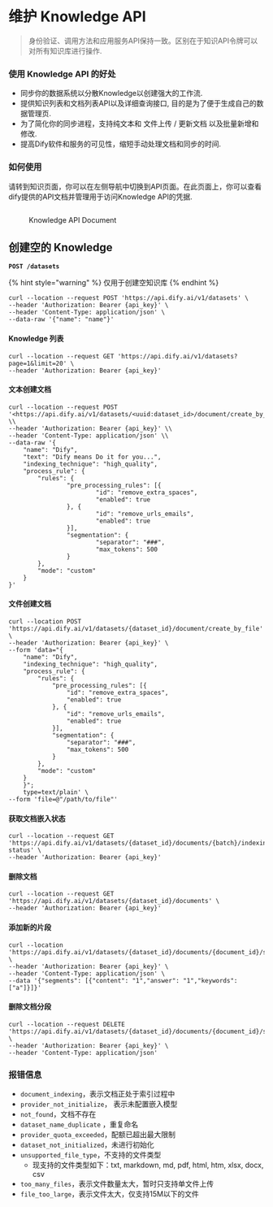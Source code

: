 # 维护 Knowledge API

> 身份验证、调用方法和应用服务API保持一致。区别在于知识API令牌可以对所有知识库进行操作.

### 使用 Knowledge API 的好处
* 同步你的数据系统以分散Knowledge以创建强大的工作流.
* 提供知识列表和文档列表API以及详细查询接口, 目的是为了便于生成自己的数据管理页.
* 为了简化你的同步进程，支持纯文本和  文件上传 / 更新文档 以及批量新增和修改.
* 提高Dify软件和服务的可见性，缩短手动处理文档和同步的时间.

### 如何使用

请转到知识页面，你可以在左侧导航中切换到API页面。在此页面上，你可以查看dify提供的API文档并管理用于访问Knowledge API的凭据.

<figure><img src="https://assets-docs.dify.ai/img/zh_CN/datasets/6f6395c9e3f265df88eab8d6661f0c05.webp" alt=""><figcaption><p>Knowledge API Document</p></figcaption></figure>

## **创建空的 Knowledge**

**`POST /datasets`**

{% hint style="warning" %}
仅用于创建空知识库
{% endhint %}

```
curl --location --request POST 'https://api.dify.ai/v1/datasets' \
--header 'Authorization: Bearer {api_key}' \
--header 'Content-Type: application/json' \
--data-raw '{"name": "name"}'

```

#### **Knowledge 列表**


```
curl --location --request GET 'https://api.dify.ai/v1/datasets?page=1&limit=20' \
--header 'Authorization: Bearer {api_key}'

```

#### **文本创建文档**

```
curl --location --request POST '<https://api.dify.ai/v1/datasets/<uuid:dataset_id>/document/create_by_text>' \\
--header 'Authorization: Bearer {api_key}' \\
--header 'Content-Type: application/json' \\
--data-raw '{
    "name": "Dify",
    "text": "Dify means Do it for you...",
    "indexing_technique": "high_quality",
    "process_rule": {
        "rules": {
                "pre_processing_rules": [{
                        "id": "remove_extra_spaces",
                        "enabled": true
                }, {
                        "id": "remove_urls_emails",
                        "enabled": true
                }],
                "segmentation": {
                        "separator": "###",
                        "max_tokens": 500
                }
        },
        "mode": "custom"
    }
}'

```

#### **文件创建文档**

```
curl --location POST 'https://api.dify.ai/v1/datasets/{dataset_id}/document/create_by_file' \
--header 'Authorization: Bearer {api_key}' \
--form 'data="{
	"name": "Dify",
	"indexing_technique": "high_quality",
	"process_rule": {
		"rules": {
			"pre_processing_rules": [{
				"id": "remove_extra_spaces",
				"enabled": true
			}, {
				"id": "remove_urls_emails",
				"enabled": true
			}],
			"segmentation": {
				"separator": "###",
				"max_tokens": 500
			}
		},
		"mode": "custom"
	}
    }";
    type=text/plain' \
--form 'file=@"/path/to/file"'

```

#### **获取文档嵌入状态**

```
curl --location --request GET 'https://api.dify.ai/v1/datasets/{dataset_id}/documents/{batch}/indexing-status' \
--header 'Authorization: Bearer {api_key}'
```

#### **删除文档**

```
curl --location --request GET 'https://api.dify.ai/v1/datasets/{dataset_id}/documents' \
--header 'Authorization: Bearer {api_key}'

```

#### **添加新的片段**

```
curl --location 'https://api.dify.ai/v1/datasets/{dataset_id}/documents/{document_id}/segments' \
--header 'Authorization: Bearer {api_key}' \
--header 'Content-Type: application/json' \
--data '{"segments": [{"content": "1","answer": "1","keywords": ["a"]}]}'
```

#### 删除文档分段

```
curl --location --request DELETE 'https://api.dify.ai/v1/datasets/{dataset_id}/documents/{document_id}/segments/{segment_id}' \
--header 'Authorization: Bearer {api_key}' \
--header 'Content-Type: application/json'
```

### 报错信息

- `document_indexing`，表示文档正处于索引过程中
- `provider_not_initialize`， 表示未配置嵌入模型
- `not_found`，文档不存在
- `dataset_name_duplicate` ，重复命名
- `provider_quota_exceeded`，配额已超出最大限制
- `dataset_not_initialized`，未进行初始化
- `unsupported_file_type`，不支持的文件类型
    - 现支持的文件类型如下：txt, markdown, md, pdf, html, htm, xlsx, docx, csv
- `too_many_files`，表示文件数量太大，暂时只支持单文件上传
- `file_too_large`，表示文件太大，仅支持15M以下的文件